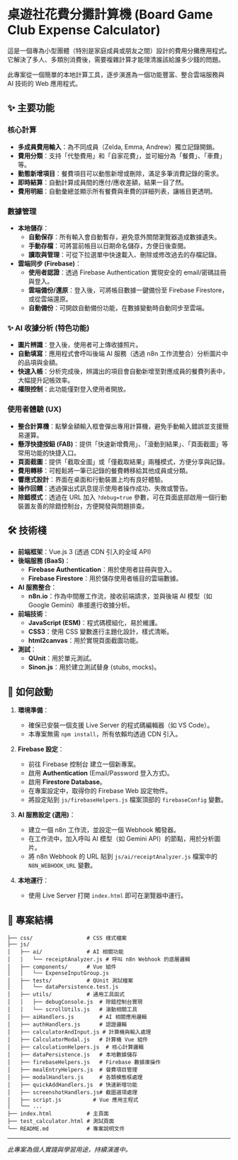 # 桌遊社花費分攤計算機 (Board Game Club Expense Calculator)

這是一個專為小型團體（特別是家庭成員或朋友之間）設計的費用分攤應用程式。它解決了多人、多類別消費後，需要複雜計算才能理清誰該給誰多少錢的問題。

此專案從一個簡單的本地計算工具，逐步演進為一個功能豐富、整合雲端服務與 AI 技術的 Web 應用程式。

## ✨ 主要功能

### 核心計算
- **多成員費用輸入**：為不同成員（Zelda, Emma, Andrew）獨立記錄開銷。
- **費用分類**：支持「代墊費用」和「自家花費」，並可細分為「餐費」、「車費」等。
- **動態新增項目**：餐費項目可以動態新增或刪除，滿足多筆消費記錄的需求。
- **即時結算**：自動計算成員間的應付/應收差額，結果一目了然。
- **費用明細**：自動彙總並顯示所有餐費與車費的詳細列表，讓帳目更透明。

### 數據管理
- **本地儲存**：
  - **自動保存**：所有輸入會自動暫存，避免意外關閉瀏覽器造成數據遺失。
  - **手動存檔**：可將當前帳目以日期命名儲存，方便日後查閱。
  - **讀取與管理**：可從下拉選單中快速載入、刪除或修改過去的存檔記錄。
- **雲端同步 (Firebase)**：
  - **使用者認證**：透過 Firebase Authentication 實現安全的 email/密碼註冊與登入。
  - **雲端備份/還原**：登入後，可將帳目數據一鍵備份至 Firebase Firestore，或從雲端還原。
  - **自動備份**：可開啟自動備份功能，在數據變動時自動同步至雲端。

### ✨ AI 收據分析 (特色功能)
- **圖片辨識**：登入後，使用者可上傳收據照片。
- **自動填寫**：應用程式會呼叫後端 AI 服務（透過 n8n 工作流整合）分析圖片中的品項與金額。
- **快速入帳**：分析完成後，辨識出的項目會自動新增至對應成員的餐費列表中，大幅提升記帳效率。
- **權限控制**：此功能僅對登入使用者開放。

### 使用者體驗 (UX)
- **整合計算機**：點擊金額輸入框會彈出專用計算機，避免手動輸入錯誤並支援簡易運算。
- **懸浮快捷按鈕 (FAB)**：提供「快速新增費用」、「滾動到結果」、「頁面截圖」等常用功能的快捷入口。
- **頁面截圖**：提供「截取全圖」或「僅截取結果」兩種模式，方便分享與記錄。
- **費用轉移**：可輕鬆將一筆已記錄的餐費轉移給其他成員或分類。
- **響應式設計**：界面在桌面和行動裝置上均有良好體驗。
- **操作回饋**：透過彈出式訊息提示使用者操作成功、失敗或警告。
- **除錯模式**：透過在 URL 加入 `?debug=true` 參數，可在頁面底部啟用一個行動裝置友善的除錯控制台，方便開發與問題排查。

## 🛠️ 技術棧

- **前端框架**：Vue.js 3 (透過 CDN 引入的全域 API)
- **後端服務 (BaaS)**：
  - **Firebase Authentication**：用於使用者註冊與登入。
  - **Firebase Firestore**：用於儲存使用者帳目的雲端數據。
- **AI 服務整合**：
  - **n8n.io**：作為中間層工作流，接收前端請求，並與後端 AI 模型（如 Google Gemini）串接進行收據分析。
- **前端技術**：
  - **JavaScript (ESM)**：程式碼模組化，易於維護。
  - **CSS3**：使用 CSS 變數進行主題化設計，樣式清晰。
  - **html2canvas**：用於實現頁面截圖功能。
- **測試**：
  - **QUnit**：用於單元測試。
  - **Sinon.js**：用於建立測試替身 (stubs, mocks)。

## 🚀 如何啟動

1.  **環境準備**：
    - 確保已安裝一個支援 Live Server 的程式碼編輯器（如 VS Code）。
    - 本專案無需 `npm install`，所有依賴均透過 CDN 引入。

2.  **Firebase 設定**：
    - 前往 Firebase 控制台 建立一個新專案。
    - 啟用 **Authentication** (Email/Password 登入方式)。
    - 啟用 **Firestore Database**。
    - 在專案設定中，取得你的 Firebase Web 設定物件。
    - 將設定貼到 `js/firebaseHelpers.js` 檔案頂部的 `firebaseConfig` 變數。

3.  **AI 服務設定 (選用)**：
    - 建立一個 n8n 工作流，並設定一個 Webhook 觸發器。
    - 在工作流中，加入呼叫 AI 模型（如 Gemini API）的節點，用於分析圖片。
    - 將 n8n Webhook 的 URL 貼到 `js/ai/receiptAnalyzer.js` 檔案中的 `N8N_WEBHOOK_URL` 變數。

4.  **本地運行**：
    - 使用 Live Server 打開 `index.html` 即可在瀏覽器中運行。

## 📁 專案結構

```
├── css/                 # CSS 樣式檔案
├── js/
│   ├── ai/              # AI 相關功能
│   │   └── receiptAnalyzer.js # 呼叫 n8n Webhook 的底層邏輯
│   ├── components/      # Vue 組件
│   │   └── ExpenseInputGroup.js
│   ├── tests/           # QUnit 測試檔案
│   │   └── dataPersistence.test.js
│   ├── utils/           # 通用工具函式
│   │   ├── debugConsole.js  # 除錯控制台實現
│   │   └── scrollUtils.js   # 滾動相關工具
│   ├── aiHandlers.js        # AI 相關應用邏輯
│   ├── authHandlers.js      # 認證邏輯
│   ├── calculatorAndInput.js # 計算機與輸入處理
│   ├── CalculatorModal.js   # 計算機 Vue 組件
│   ├── calculationHelpers.js  # 核心計算邏輯
│   ├── dataPersistence.js   # 本地數據儲存
│   ├── firebaseHelpers.js   # Firebase 數據庫操作
│   ├── mealEntryHelpers.js  # 餐費項目管理
│   ├── modalHandlers.js     # 各類模態框處理
│   ├── quickAddHandlers.js  # 快速新增功能
│   ├── screenshotHandlers.js# 截圖選項處理
│   ├── script.js          # Vue 應用主程式
│   └── ...
├── index.html           # 主頁面
├── test_calculator.html # 測試頁面
└── README.md            # 專案說明文件
```

---

*此專案為個人實踐與學習用途，持續演進中。*